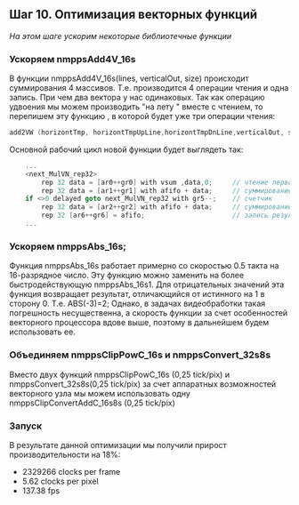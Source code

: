 ﻿## Шаг 10. Оптимизация векторных функций 

*На этом шаге ускорим некоторые библиотечные функции*

###  Ускоряем nmppsAdd4V_16s
В функции nmppsAdd4V_16s(lines, verticalOut, size)  происходит суммирования 4 массивов. Т.е. производится 4 операции чтения и одна запись. При чем два вектора у нас одинаковых. 
Так как операцию удвоения мы можем производить "на лету " вместе с чтением, то перепишем эту функцию , в которой будет уже три операции чтения:
```cpp
add2VW (horizontTmp, horizontTmpUpLine,horizontTmpDnLine,verticalOut, size);
```

Основной рабочий цикл новой функции будет выглядеть так:
```cpp
	...
	<next_MulVN_rep32>
		rep 32 data = [ar0++gr0] with vsum ,data,0;  	// чтение первого вектора и умножение его на 2
		rep 32 data = [ar1++gr1] with afifo + data;		// суммирование со вторым вектором
	if <>0 delayed goto next_MulVN_rep32 with gr5--;	// счетчик
		rep 32 data = [ar2++gr2] with afifo + data;		// суммирование со третьим вектором
		rep 32 [ar6++gr6] = afifo; 						// запись результата в память
	...
```

### Ускоряем nmppsAbs_16s;	
Функция nmppsAbs_16s работает примерно со скоростью 0.5 такта на 16-разрядное число. 
Эту функцию можно заменить на более быстродействующую nmppsAbs_16s1. Для отрицательных значений эта функция возвращает результат, отличающийся от истинного на 1 в сторону 0. 
Т.е. ABS(-3)=2; Однако, в задачах видеобработки такая погрешность несущественна, а скорость функции за счет особенностей векторного процессора вдове выше, поэтому в дальнейшем будем использовать ее.


### Объединяем nmppsClipPowC_16s и nmppsConvert_32s8s 
Вместо двух функций nmppsClipPowC_16s (0,25 tick/pix) и nmppsConvert_32s8s(0,25 tick/pix)  за счет аппаратных возможностей векторного узла мы можем использовать одну nmppsClipConvertAddC_16s8s (0,25 tick/pix)

### Запуск
В результате данной оптимизации мы получили прирост производительности на 18%: 
- 2329266 clocks per frame
- 5.62 clocks per pixel
- 137.38 fps









